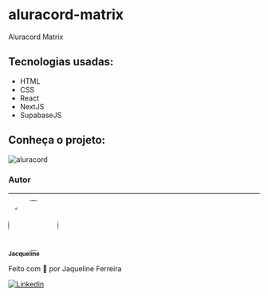 # aluracord-matrix
Aluracord Matrix

## Tecnologias usadas:

* HTML 
* CSS
* React
* NextJS
* SupabaseJS



## Conheça o projeto:
![aluracord](https://user-images.githubusercontent.com/64090350/157745387-2ccee38a-ec86-4ed4-96ca-f01ea16202b3.jpg)


### Autor
---

<a href="">
 <img style="border-radius: 50%;" src="https://avatars.githubusercontent.com/jacqueline-dev" width="100px;" alt=""/>
 <br />
 <sub><b>Jacqueline </b></sub></a> <a href="" title="Augecode"></a>


Feito com 💜 por Jaqueline Ferreira 

[![Linkedin](https://img.shields.io/badge/Meu%20Perfil-Linkdin-blueviolet)](https://www.linkedin.com/in/jacqueline-ferreira-a152761a5/)
